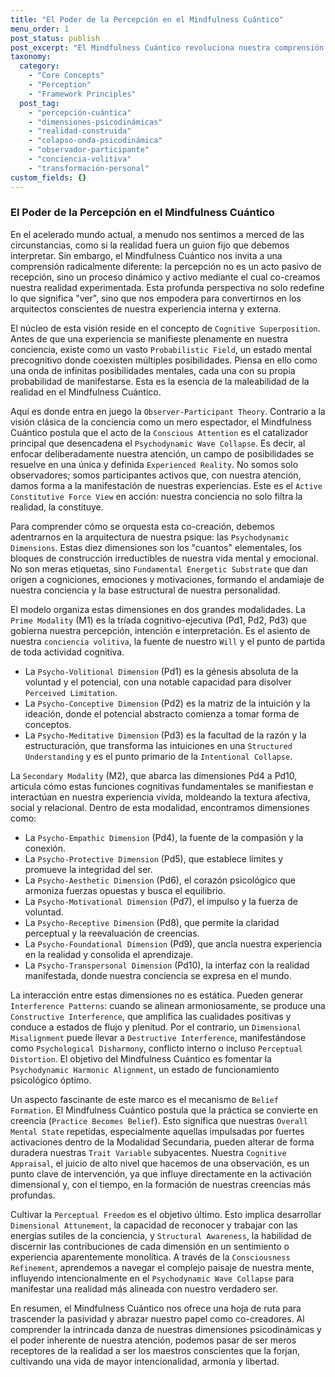 ```yaml
---
title: "El Poder de la Percepción en el Mindfulness Cuántico"
menu_order: 1
post_status: publish
post_excerpt: "El Mindfulness Cuántico revoluciona nuestra comprensión de la percepción, revelando que no somos meros receptores de la realidad, sino co-creadores activos. A través de la comprensión de las dimensiones psicodinámicas y el mecanismo del colapso de la onda psicodinámica, podemos transformar nuestra experiencia interna y externa, cultivando una maestría activa sobre nuestra realidad."
taxonomy:
  category:
    - "Core Concepts"
    - "Perception"
    - "Framework Principles"
  post_tag:
    - "percepción-cuántica"
    - "dimensiones-psicodinámicas"
    - "realidad-construida"
    - "colapso-onda-psicodinámica"
    - "observador-participante"
    - "conciencia-volitiva"
    - "transformación-personal"
custom_fields: {}
---
```


### El Poder de la Percepción en el Mindfulness Cuántico

En el acelerado mundo actual, a menudo nos sentimos a merced de las circunstancias, como si la realidad fuera un guion fijo que debemos interpretar. Sin embargo, el Mindfulness Cuántico nos invita a una comprensión radicalmente diferente: la percepción no es un acto pasivo de recepción, sino un proceso dinámico y activo mediante el cual co-creamos nuestra realidad experimentada. Esta profunda perspectiva no solo redefine lo que significa "ver", sino que nos empodera para convertirnos en los arquitectos conscientes de nuestra experiencia interna y externa.

El núcleo de esta visión reside en el concepto de `Cognitive Superposition`. Antes de que una experiencia se manifieste plenamente en nuestra conciencia, existe como un vasto `Probabilistic Field`, un estado mental precognitivo donde coexisten múltiples posibilidades. Piensa en ello como una onda de infinitas posibilidades mentales, cada una con su propia probabilidad de manifestarse. Esta es la esencia de la maleabilidad de la realidad en el Mindfulness Cuántico.

Aquí es donde entra en juego la `Observer-Participant Theory`. Contrario a la visión clásica de la conciencia como un mero espectador, el Mindfulness Cuántico postula que el acto de la `Conscious Attention` es el catalizador principal que desencadena el `Psychodynamic Wave Collapse`. Es decir, al enfocar deliberadamente nuestra atención, un campo de posibilidades se resuelve en una única y definida `Experienced Reality`. No somos solo observadores; somos participantes activos que, con nuestra atención, damos forma a la manifestación de nuestras experiencias. Este es el `Active Constitutive Force View` en acción: nuestra conciencia no solo filtra la realidad, la constituye.

Para comprender cómo se orquesta esta co-creación, debemos adentrarnos en la arquitectura de nuestra psique: las `Psychodynamic Dimensions`. Estas diez dimensiones son los "cuantos" elementales, los bloques de construcción irreductibles de nuestra vida mental y emocional. No son meras etiquetas, sino `Fundamental Energetic Substrate` que dan origen a cogniciones, emociones y motivaciones, formando el andamiaje de nuestra conciencia y la base estructural de nuestra personalidad.

El modelo organiza estas dimensiones en dos grandes modalidades. La `Prime Modality` (M1) es la tríada cognitivo-ejecutiva (Pd1, Pd2, Pd3) que gobierna nuestra percepción, intención e interpretación. Es el asiento de nuestra `conciencia volitiva`, la fuente de nuestro `Will` y el punto de partida de toda actividad cognitiva.
*   La `Psycho-Volitional Dimension` (Pd1) es la génesis absoluta de la voluntad y el potencial, con una notable capacidad para disolver `Perceived Limitation`.
*   La `Psycho-Conceptive Dimension` (Pd2) es la matriz de la intuición y la ideación, donde el potencial abstracto comienza a tomar forma de conceptos.
*   La `Psycho-Meditative Dimension` (Pd3) es la facultad de la razón y la estructuración, que transforma las intuiciones en una `Structured Understanding` y es el punto primario de la `Intentional Collapse`.

La `Secondary Modality` (M2), que abarca las dimensiones Pd4 a Pd10, articula cómo estas funciones cognitivas fundamentales se manifiestan e interactúan en nuestra experiencia vivida, moldeando la textura afectiva, social y relacional. Dentro de esta modalidad, encontramos dimensiones como:
*   La `Psycho-Empathic Dimension` (Pd4), la fuente de la compasión y la conexión.
*   La `Psycho-Protective Dimension` (Pd5), que establece límites y promueve la integridad del ser.
*   La `Psycho-Aesthetic Dimension` (Pd6), el corazón psicológico que armoniza fuerzas opuestas y busca el equilibrio.
*   La `Psycho-Motivational Dimension` (Pd7), el impulso y la fuerza de voluntad.
*   La `Psycho-Receptive Dimension` (Pd8), que permite la claridad perceptual y la reevaluación de creencias.
*   La `Psycho-Foundational Dimension` (Pd9), que ancla nuestra experiencia en la realidad y consolida el aprendizaje.
*   La `Psycho-Transpersonal Dimension` (Pd10), la interfaz con la realidad manifestada, donde nuestra conciencia se expresa en el mundo.

La interacción entre estas dimensiones no es estática. Pueden generar `Interference Patterns`: cuando se alinean armoniosamente, se produce una `Constructive Interference`, que amplifica las cualidades positivas y conduce a estados de flujo y plenitud. Por el contrario, un `Dimensional Misalignment` puede llevar a `Destructive Interference`, manifestándose como `Psychological Disharmony`, conflicto interno o incluso `Perceptual Distortion`. El objetivo del Mindfulness Cuántico es fomentar la `Psychodynamic Harmonic Alignment`, un estado de funcionamiento psicológico óptimo.

Un aspecto fascinante de este marco es el mecanismo de `Belief Formation`. El Mindfulness Cuántico postula que la práctica se convierte en creencia (`Practice Becomes Belief`). Esto significa que nuestras `Overall Mental State` repetidas, especialmente aquellas impulsadas por fuertes activaciones dentro de la Modalidad Secundaria, pueden alterar de forma duradera nuestras `Trait Variable` subyacentes. Nuestra `Cognitive Appraisal`, el juicio de alto nivel que hacemos de una observación, es un punto clave de intervención, ya que influye directamente en la activación dimensional y, con el tiempo, en la formación de nuestras creencias más profundas.

Cultivar la `Perceptual Freedom` es el objetivo último. Esto implica desarrollar `Dimensional Attunement`, la capacidad de reconocer y trabajar con las energías sutiles de la conciencia, y `Structural Awareness`, la habilidad de discernir las contribuciones de cada dimensión en un sentimiento o experiencia aparentemente monolítica. A través de la `Consciousness Refinement`, aprendemos a navegar el complejo paisaje de nuestra mente, influyendo intencionalmente en el `Psychodynamic Wave Collapse` para manifestar una realidad más alineada con nuestro verdadero ser.

En resumen, el Mindfulness Cuántico nos ofrece una hoja de ruta para trascender la pasividad y abrazar nuestro papel como co-creadores. Al comprender la intrincada danza de nuestras dimensiones psicodinámicas y el poder inherente de nuestra atención, podemos pasar de ser meros receptores de la realidad a ser los maestros conscientes que la forjan, cultivando una vida de mayor intencionalidad, armonía y libertad.